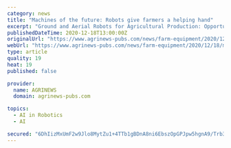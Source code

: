 ```yaml
---
category: news
title: "Machines of the future: Robots give farmers a helping hand"
excerpt: "Ground and Aerial Robots for Agricultural Production: Opportunities and Challenges. “Machines of the future could be smaller machines that go under the crop canopy, some could be high clearance robots and some could be drones spraying in the field,"
publishedDateTime: 2020-12-18T13:00:00Z
originalUrl: "https://www.agrinews-pubs.com/news/farm-equipment/2020/12/18/machines-of-the-future-robots-give-farmers-a-helping-hand/"
webUrl: "https://www.agrinews-pubs.com/news/farm-equipment/2020/12/18/machines-of-the-future-robots-give-farmers-a-helping-hand/"
type: article
quality: 19
heat: 19
published: false

provider:
  name: AGRINEWS
  domain: agrinews-pubs.com

topics:
  - AI in Robotics
  - AI

secured: "6DhIizMxUmF2w9Jlo8MytZu1+4TTb1gBDnA8ni6EbszOpGPJpw5hgnA9/Trb3PnHYAcxecg6AnseJ21bLcJHuvust3rJ4JC5ZkhlxMcenu9RDYLuqCEUl3QyOa5Z0JfN3VSl7y/c815sLiZKxHdi38P+06teGJcf+6iCjJLeyzeF9sz1Br7FJmcV6ANCM3htvhDvvzzSW8Q2Jn3IUp/4+BQDHS6q8JPYi/I4j4JE2j+V9F34PD6edZ6CyunNIwtrPDH7K26EYfqcNV8Ri1RjG1QGNYqeRtDC/7eRm8hG6m+UmjgblOKEltpQXI9U1GC6ZXat2+Iua1egbivsuaOdtLqEybbFLXaYvVouFASY+ME=;O3cwSYh/Uq0B8A/aVbF83g=="
---
```



